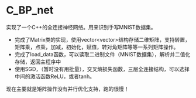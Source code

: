 # C_BP_net

实现了一个C++的全连接神经网络。用来识别手写MNIST数据集。

* 完成了Matrix类的实现，使用vector<vector<double>>结构存储二维矩阵，支持转置，矩阵乘，点乘，加减，初始化，赋值，转对角矩阵等等一系列矩阵操作。
* 完成了load_data函数，可以读取二进制文件（MNIST数据集），解析并二值化存储，返回主程序中
* 使用SGD，（暂时没有用批量），交叉熵损失函数，三层全连接结构，可以选择中间的激活函数ReLU，或者tanh。

现在主要就是矩阵操作没有并行优化支持，跑的很慢！
